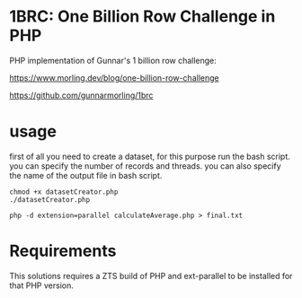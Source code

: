 # 1BRC: One Billion Row Challenge in PHP


PHP implementation of Gunnar's 1 billion row challenge:

https://www.morling.dev/blog/one-billion-row-challenge

https://github.com/gunnarmorling/1brc

# usage

first of all you need to create a dataset, for this purpose run the bash script.
you can specify the number of records and threads.
you can also specify the name of the output file in bash script.

```
chmod +x datasetCreator.php
./datasetCreator.php

php -d extension=parallel calculateAverage.php > final.txt
```

# Requirements

This solutions requires a ZTS build of PHP and ext-parallel to be installed for that PHP version.



